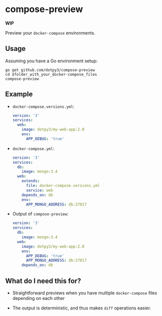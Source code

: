 # compose-preview

**WIP**

Preview your `docker-compose` environments.

## Usage

Assuming you have a Go environment setup:

```
go get github.com/dotpy3/compose-preview
cd $folder_with_your_docker-compose_files
compose-preview
```

## Example

+ `docker-compose.versions.yml`:
    
    ```yaml
    version: '3'
    services:
      web:
        image: dotpy3/my-web-app:2.0
        env:
          APP_DEBUG: 'true'
    ```

+ `docker-compose.yml`:

    ```yaml
    version: '3'
    services:
      db:
        image: mongo:3.4
      web:
        extends:
          file: docker-compose.versions.yml
          service: web
        depends_on: db
        env:
          APP_MONGO_ADDRESS: db:27017
    ```

+ Output of `compose-preview`:
    
    ```yaml
    version: '3'
    services:
      db:
        image: mongo:3.4
      web:
        image: dotpy3/my-web-app:2.0
        env:
          APP_DEBUG: 'true'
          APP_MONGO_ADDRESS: db:27017
        depends_on: db
    ```

## What do I need this for?

+ Straightforward previews when you have multiple `docker-compose` files depending on each other

+ The output is deterministic, and thus makes `diff` operations easier.
